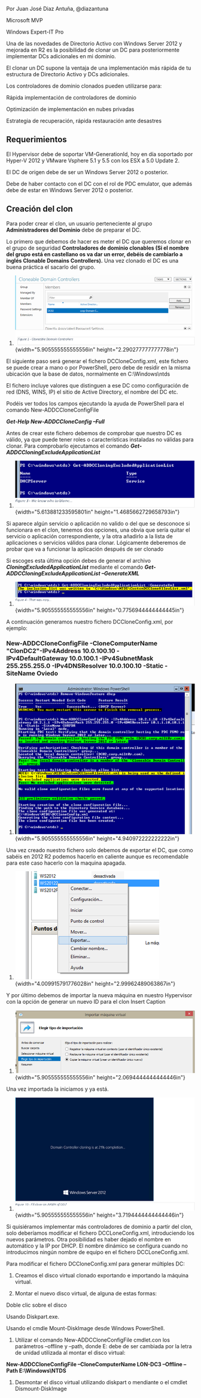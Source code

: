 Por Juan José Diaz Antuña, @diazantuna 

Microsoft MVP

Windows Expert-IT Pro

Una de las novedades de Directorio Activo con Windows Server 2012 y
mejorada en R2 es la posibilidad de clonar un DC para posteriormente
implementar DCs adicionales en mi dominio.

El clonar un DC supone la ventaja de una implementación más rápida de tu
estructura de Directorio Activo y DCs adicionales.

Los controladores de dominio clonados pueden utilizarse para:

Rápida implementación de controladores de dominio

Optimización de implementación en nubes privadas

Estrategia de recuperación, rápida restauración ante desastres

Requerimientos
--------------

El Hypervisor debe de soportar VM-GenerationId, hoy en día soportado por
Hyper-V 2012 y VMware Vsphere 5.1 y 5.5 con los ESX a 5.0 Update 2.

El DC de origen debe de ser un Windows Server 2012 o posterior.

Debe de haber contacto con el DC con el rol de PDC emulator, que además
debe de estar en Windows Server 2012 o posterior.

Creación del clon
-----------------

Para poder crear el clon, un usuario perteneciente al grupo
**Administradores del Dominio** debe de preparar el DC.

Lo primero que debemos de hacer es meter el DC que queremos clonar en el
grupo de seguridad **Controladores de dominio clonables (Si el nombre
del grupo está en castellano os va dar un error, debéis de cambiarlo a
inglés Clonable Domains Controllers).** Una vez clonado el DC es una
buena práctica el sacarlo del grupo.

1.  ![](./media/media/image1.png){width="5.905555555555556in"
    height="2.290277777777778in"}

El siguiente paso será generar el fichero DCCloneConfig.xml, este
fichero se puede crear a mano o por PowerShell, pero debe de residir en
la misma ubicación que la base de datos, normalmente en
C:\\Windows\\ntds

El fichero incluye valores que distinguen a ese DC como configuración de
red (DNS, WINS, IP) el sitio de Active Directory, el nombre del DC etc.

Podéis ver todos los campos ejecutando la ayuda de PowerShell para el
comando New-ADDCCloneConfigFile

***Get-Help New-ADDCCloneConfig –Full***

Antes de crear este fichero debemos de comprobar que nuestro DC es
válido, ya que puede tener roles o características instaladas no válidas
para clonar. Para comprobarlo ejecutamos el comando
***Get-ADDCCloningExcludeApplicationList***

1.  ![](./media/media/image2.png){width="5.613881233595801in"
    height="1.4685662729658793in"}

Si aparece algún servicio o aplicación no valido o del que se desconoce
si funcionara en el clon, tenemos dos opciones, una obvia que sería
quitar el servicio o aplicación correspondiente, y la otra añadirlo a la
lista de aplicaciones o servicios válidos para clonar. Lógicamente
deberemos de probar que va a funcionar la aplicación después de ser
clonado

Si escoges esta última opción debes de generar el archivo
***CloningExcludedApplicationList*** mediante el comando
***Get-ADDCCloningExcludeApplicationList –GenerateXML***

1.  ![](./media/media/image3.png){width="5.905555555555556in"
    height="0.7756944444444445in"}

A continuación generamos nuestro fichero DCCloneConfig.xml, por ejemplo:

### New-ADDCCloneConfigFile -CloneComputerName "ClonDC2"-IPv4Address 10.0.100.10 -IPv4DefaultGateway 10.0.100.1 -IPv4SubnetMask 255.255.255.0 -IPv4DNSResolver 10.0.100.10 -Static -SiteName Oviedo

1.  ![](./media/media/image4.png){width="5.905555555555556in"
    height="4.940972222222222in"}

Una vez creado nuestro fichero solo debemos de exportar el DC, que como
sabéis en 2012 R2 podemos hacerlo en caliente aunque es recomendable
para este caso hacerlo con la maquina apagada.

1.  ![](./media/media/image5.png){width="4.009915791776028in"
    height="2.99962489063867in"}

Y por último debemos de importar la nueva máquina en nuestro Hypervisor
con la opción de generar un nuevo ID para el clon Insert Caption

1.  ![](./media/media/image6.png){width="5.905555555555556in"
    height="2.0694444444444446in"}

Una vez importada la iniciamos y ya está.

1.  ![](./media/media/image7.png){width="5.905555555555556in"
    height="3.7194444444444446in"}

Si quisiéramos implementar más controladores de dominio a partir del
clon, solo deberíamos modificar el fichero DCCLoneConfig.xml,
introduciendo los nuevos parámetros. Otra posibilidad es haber dejado el
nombre en automático y la IP por DHCP. El nombre dinámico se configura
cuando no introducimos ningún nombre de equipo en el fichero
DCCLoneConfig.xml.

Para modificar el fichero DCCloneConfig.xml para generar múltiples DC:

1.  Creamos el disco virtual clonado exportando e importando la
    máquina virtual.

2.  Montar el nuevo disco virtual, de alguna de estas formas:

Doble clic sobre el disco

Usando Diskpart.exe.

Usando el cmdle Mount-DiskImage desde Windows PowerShell.

1.  Utilizar el comando New-ADDCCloneConfigFile cmdlet.con los
    parámetros –offline y –path, donde E: debe de ser cambiada por la
    letra de unidad utilizada al montar el disco virtual:

**New-ADDCCloneConfigFile –CloneComputerName LON-DC3 –Offline –Path
E:\\Windows\\NTDS**

1.  Desmontar el disco virtual utilizando diskpart o mendiante o el
    cmdlet Dismount-DiskImage


